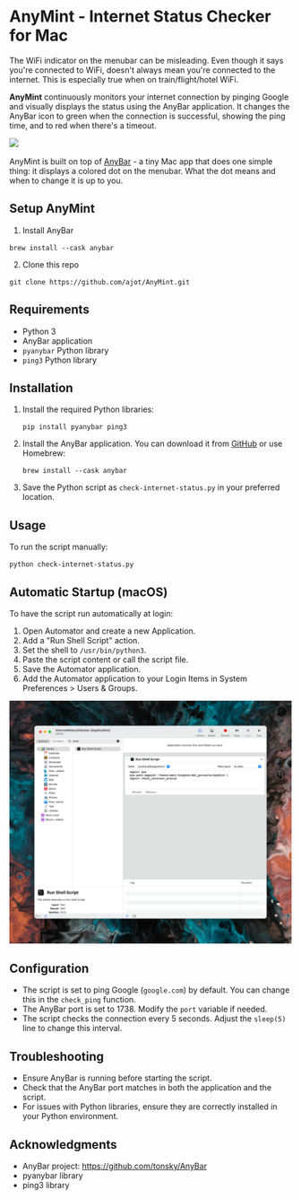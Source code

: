 # AnyMint - Internet Status Checker for Mac
The WiFi indicator on the menubar can be misleading. Even though it says you're connected to WiFi, doesn't always mean you're connected to the internet. This is especially true when on train/flight/hotel WiFi.

**AnyMint** continuously monitors your internet connection by pinging Google and visually displays the status using the AnyBar application. It changes the AnyBar icon to green when the connection is successful, showing the ping time, and to red when there's a timeout.

![](https://github.com/ajot/menubar-wifi-status/blob/master/assets/demo.gif)

AnyMint is built on top of [AnyBar](https://github.com/tonsky/AnyBar) - a tiny Mac app that does one simple thing: it displays a colored dot on the menubar. What the dot means and when to change it is up to you.

## Setup AnyMint

1. Install AnyBar
```
brew install --cask anybar
```

2. Clone this repo
```
git clone https://github.com/ajot/AnyMint.git
```

## Requirements
- Python 3
- AnyBar application
- `pyanybar` Python library
- `ping3` Python library

## Installation

1. Install the required Python libraries:
   ```
   pip install pyanybar ping3
   ```

2. Install the AnyBar application. You can download it from [GitHub](https://github.com/tonsky/AnyBar) or use Homebrew:
   ```
   brew install --cask anybar
   ```

3. Save the Python script as `check-internet-status.py` in your preferred location.

## Usage

To run the script manually:

```
python check-internet-status.py
```

## Automatic Startup (macOS)

To have the script run automatically at login:

1. Open Automator and create a new Application.
2. Add a "Run Shell Script" action.
3. Set the shell to `/usr/bin/python3`.
4. Paste the script content or call the script file.
5. Save the Automator application.
6. Add the Automator application to your Login Items in System Preferences > Users & Groups.

![alt text](assets/CleanShot-2024-07-22-10-36-48@2x.png)

## Configuration

- The script is set to ping Google (`google.com`) by default. You can change this in the `check_ping` function.
- The AnyBar port is set to 1738. Modify the `port` variable if needed.
- The script checks the connection every 5 seconds. Adjust the `sleep(5)` line to change this interval.

## Troubleshooting

- Ensure AnyBar is running before starting the script.
- Check that the AnyBar port matches in both the application and the script.
- For issues with Python libraries, ensure they are correctly installed in your Python environment.

## Acknowledgments

- AnyBar project: https://github.com/tonsky/AnyBar
- pyanybar library
- ping3 library
```